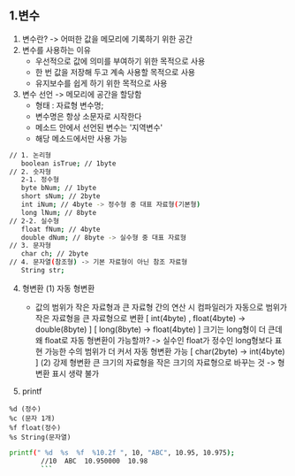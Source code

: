 ## 1.변수
1. 변수란? -> 어떠한 값을 메모리에 기록하기 위한 공간
2. 변수를 사용하는 이유
   - 우선적으로 값에 의미를 부여하기 위한 목적으로 사용
   - 한 번 값을 저장해 두고 계속 사용할 목적으로 사용
   - 유지보수를 쉽게 하기 위한 목적으로 사용
3. 변수 선언 -> 메모리에 공간을 할당함
   - 형태 : 자료형 변수명;
   - 변수명은 항상 소문자로 시작한다
   - 메소드 안에서 선언된 변수는 '지역변수'
   - 해당 메소드에서만 사용 가능
```sh
// 1. 논리형
   boolean isTrue; // 1byte
// 2. 숫자형
   2-1. 정수형
   byte bNum; // 1byte
   short sNum; // 2byte
   int iNum; // 4byte -> 정수형 중 대표 자료형(기본형)
   long lNum; // 8byte		
// 2-2. 실수형
   float fNum; // 4byte
   double dNum; // 8byte -> 실수형 중 대표 자료형
// 3. 문자형
   char ch; // 2byte		
// 4. 문자열(참조형) -> 기본 자료형이 아닌 참조 자료형
   String str;
```
4. 형변환
   (1) 자동 형변환
      - 값의 범위가 작은 자료형과 큰 자료형 간의 연산 시 
    컴파일러가 자동으로 범위가 작은 자료형을
    큰 자료형으로 변환
 [ int(4byte) , float(4byte) -> double(8byte) ]
 [ long(8byte) -> float(4byte) ]
 크기는 long형이 더 큰데 왜 float로 
 자동 형변환이 가능할까?
   -> 실수인 float가 정수인 long형보다 표현 가능한 
      수의 범위가 더 커서 자동 형변환 가능
 [ char(2byte) -> int(4byte) ]
   (2) 강제 형변환
 큰 크기의 자료형을 작은 크기의 자료형으로 바꾸는 것
  -> 형변환 표시 생략 불가

5. printf
```
%d (정수)
%c (문자 1개)
%f float(정수)
%s String(문자열)
```
```sh
printf(" %d  %s  %f  %10.2f ", 10, "ABC", 10.95, 10.975);
        //10  ABC  10.950000  10.98
        ```
